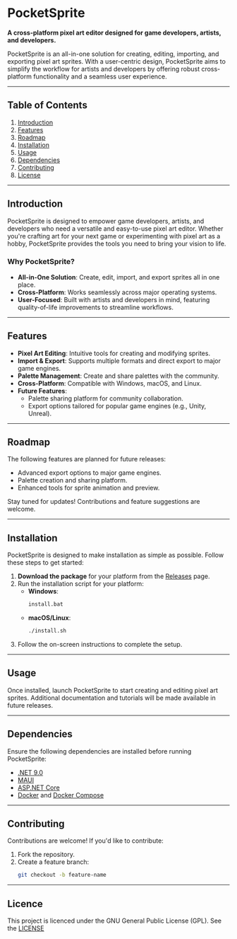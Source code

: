 # PocketSprite

**A cross-platform pixel art editor designed for game developers, artists, and developers.**

PocketSprite is an all-in-one solution for creating, editing, importing, and exporting pixel art sprites. With a user-centric design, PocketSprite aims to simplify the workflow for artists and developers by offering robust cross-platform functionality and a seamless user experience.

---

## Table of Contents
1. [Introduction](#introduction)
2. [Features](#features)
3. [Roadmap](#roadmap)
4. [Installation](#installation)
5. [Usage](#usage)
6. [Dependencies](#dependencies)
7. [Contributing](#contributing)
8. [License](#license)

---

## Introduction

PocketSprite is designed to empower game developers, artists, and developers who need a versatile and easy-to-use pixel art editor. Whether you're crafting art for your next game or experimenting with pixel art as a hobby, PocketSprite provides the tools you need to bring your vision to life.

### Why PocketSprite?

- **All-in-One Solution**: Create, edit, import, and export sprites all in one place.
- **Cross-Platform**: Works seamlessly across major operating systems.
- **User-Focused**: Built with artists and developers in mind, featuring quality-of-life improvements to streamline workflows.

---

## Features

- **Pixel Art Editing**: Intuitive tools for creating and modifying sprites.
- **Import & Export**: Supports multiple formats and direct export to major game engines.
- **Palette Management**: Create and share palettes with the community.
- **Cross-Platform**: Compatible with Windows, macOS, and Linux.
- **Future Features**:
  - Palette sharing platform for community collaboration.
  - Export options tailored for popular game engines (e.g., Unity, Unreal).

---

## Roadmap

The following features are planned for future releases:
- Advanced export options to major game engines.
- Palette creation and sharing platform.
- Enhanced tools for sprite animation and preview.

Stay tuned for updates! Contributions and feature suggestions are welcome.

---

## Installation

PocketSprite is designed to make installation as simple as possible. Follow these steps to get started:

1. **Download the package** for your platform from the [Releases](https://github.com/AndrewBazen/PocketSprite/releases) page.
2. Run the installation script for your platform:
   - **Windows**:  
     ```bash
     install.bat
     ```
   - **macOS/Linux**:  
     ```bash
     ./install.sh
     ```
3. Follow the on-screen instructions to complete the setup.

---

## Usage

Once installed, launch PocketSprite to start creating and editing pixel art sprites. Additional documentation and tutorials will be made available in future releases.

---

## Dependencies

Ensure the following dependencies are installed before running PocketSprite:
- [.NET 9.0](https://dotnet.microsoft.com/)
- [MAUI](https://learn.microsoft.com/en-us/dotnet/maui/what-is-maui)
- [ASP.NET Core](https://learn.microsoft.com/en-us/aspnet/core/)
- [Docker](https://www.docker.com/) and [Docker Compose](https://docs.docker.com/compose/)

---

## Contributing

Contributions are welcome! If you'd like to contribute:
1. Fork the repository.
2. Create a feature branch:  
   ```bash
   git checkout -b feature-name

---

## Licence

This project is licenced under the GNU General Public License (GPL). See the [LICENSE](https://github.com/AndrewBazen/PocketSprite/License)
